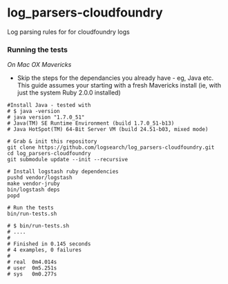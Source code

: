 log_parsers-cloudfoundry
========================

Log parsing rules for for cloudfoundry logs

### Running the tests

*On Mac OX Mavericks* 

* Skip the steps for the dependancies you already have - eg, Java etc.  This guide assumes your starting with a fresh Mavericks install (ie, with just the system Ruby 2.0.0 installed)

```
#Install Java - tested with
# $ java -version
# java version "1.7.0_51"
# Java(TM) SE Runtime Environment (build 1.7.0_51-b13)
# Java HotSpot(TM) 64-Bit Server VM (build 24.51-b03, mixed mode)

# Grab & init this repository
git clone https://github.com/logsearch/log_parsers-cloudfoundry.git
cd log_parsers-cloudfoundry
git submodule update --init --recursive

# Install logstash ruby dependencies
pushd vendor/logstash 
make vendor-jruby
bin/logstash deps
popd

# Run the tests
bin/run-tests.sh

# $ bin/run-tests.sh 
# ....
# 
# Finished in 0.145 seconds
# 4 examples, 0 failures
# 
# real	0m4.014s
# user	0m5.251s
# sys	0m0.277s

```